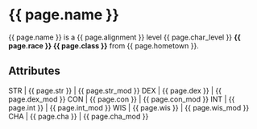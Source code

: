# {{ page.name }}

{{ page.name }} is a {{ page.alignment }} level {{ page.char_level }} **{{ page.race }} {{ page.class }}** from {{ page.hometown }}.

## Attributes

STR | {{ page.str }} | {{ page.str_mod }}
DEX | {{ page.dex }} | {{ page.dex_mod }}
CON | {{ page.con }} | {{ page.con_mod }}
INT | {{ page.int }} | {{ page.int_mod }}
WIS | {{ page.wis }} | {{ page.wis_mod }}
CHA | {{ page.cha }} | {{ page.cha_mod }}

